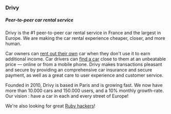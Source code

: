 ### Drivy ###

##### Peer-to-peer car rental service #####

Drivy is the #1 peer-to-peer car rental service in France and the largest in Europe. We are making the car rental experience cheaper, closer, and more human.

Car owners can [rent out their own](https://www.drivy.com/louer-sa-voiture) car when they don't use it to earn additional income. Car drivers can [find a car](https://www.drivy.com/)
close to them at an unbeatable price — online or from a mobile phone.
Drivy makes transactions pleasant and secure by providing an comprehensive car insurance and secure payment, as well as a great care to user experience and customer service.

Founded in 2010, Drivy is based in Paris and is growing fast. We now have more than 10.000 cars and 150.000 users, and a 10% monthly growth-rate.
Our vision : have a car in each and every street of Europe!

We're also looking for great [Ruby hackers](https://www.drivy.com/jobs)!
